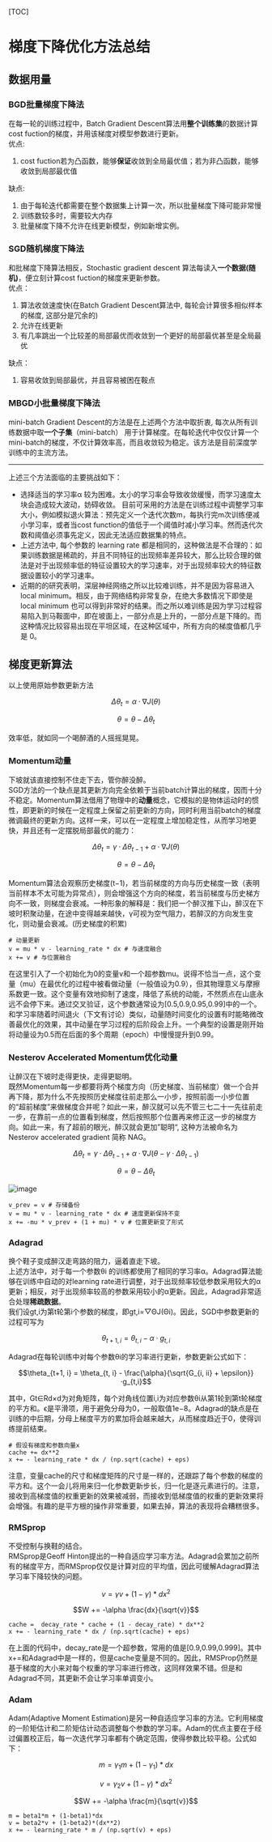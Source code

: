 [TOC]
# 梯度下降优化方法总结
## 数据用量
### BGD批量梯度下降法
在每一轮的训练过程中，Batch Gradient Descent算法用**整个训练集**的数据计算cost fuction的梯度，并用该梯度对模型参数进行更新。   
优点:
1. cost fuction若为凸函数，能够**保证**收敛到全局最优值；若为非凸函数，能够收敛到局部最优值   

缺点:
1. 由于每轮迭代都需要在整个数据集上计算一次，所以批量梯度下降可能非常慢
2. 训练数较多时，需要较大内存
3. 批量梯度下降不允许在线更新模型，例如新增实例。
### SGD随机梯度下降法
和批梯度下降算法相反，Stochastic gradient descent 算法每读入**一个数据(随机)**，便立刻计算cost fuction的梯度来更新参数。   
优点：
1. 算法收敛速度快(在Batch Gradient Descent算法中, 每轮会计算很多相似样本的梯度, 这部分是冗余的)
2. 允许在线更新
3. 有几率跳出一个比较差的局部最优而收敛到一个更好的局部最优甚至是全局最优   

缺点：
1. 容易收敛到局部最优，并且容易被困在鞍点
### MBGD小批量梯度下降法
mini-batch Gradient Descent的方法是在上述两个方法中取折衷, 每次从所有训练数据中取**一个子集**（mini-batch） 用于计算梯度。在每轮迭代中仅仅计算一个mini-batch的梯度，不仅计算效率高，而且收敛较为稳定。该方法是目前深度学训练中的主流方法。

---
上述三个方法面临的主要挑战如下：
- 选择适当的学习率α 较为困难。太小的学习率会导致收敛缓慢，而学习速度太块会造成较大波动，妨碍收敛。
目前可采用的方法是在训练过程中调整学习率大小，例如模拟退火算法：预先定义一个迭代次数m，每执行完m次训练便减小学习率，或者当cost function的值低于一个阈值时减小学习率。然而迭代次数和阈值必须事先定义，因此无法适应数据集的特点。
- 上述方法中, 每个参数的 learning rate 都是相同的，这种做法是不合理的：如果训练数据是稀疏的，并且不同特征的出现频率差异较大，那么比较合理的做法是对于出现频率低的特征设置较大的学习速率，对于出现频率较大的特征数据设置较小的学习速率。
- 近期的的研究表明，深层神经网络之所以比较难训练，并不是因为容易进入local minimum。相反，由于网络结构非常复杂，在绝大多数情况下即使是 local minimum 也可以得到非常好的结果。而之所以难训练是因为学习过程容易陷入到马鞍面中，即在坡面上，一部分点是上升的，一部分点是下降的。而这种情况比较容易出现在平坦区域，在这种区域中，所有方向的梯度值都几乎是 0。
## 梯度更新算法
以上使用原始参数更新方法
```math
\Delta \theta_t = \alpha·\nabla J(\theta)
```
```math
\theta = \theta - \Delta \theta_t
```
效率低，就如同一个喝醉酒的人摇摇晃晃。
### Momentum动量
下坡就该直接控制不住走下去，管你醉没醉。   
SGD方法的一个缺点是其更新方向完全依赖于当前batch计算出的梯度，因而十分不稳定。Momentum算法借用了物理中的**动量**概念，它模拟的是物体运动时的惯性，即更新的时候在一定程度上保留之前更新的方向，同时利用当前batch的梯度微调最终的更新方向。这样一来，可以在一定程度上增加稳定性，从而学习地更快，并且还有一定摆脱局部最优的能力：
```math
\Delta \theta_t = \gamma·\Delta \theta_{t-1} + \alpha·\nabla J(\theta)
```
```math
\theta = \theta - \Delta \theta_t
```
Momentum算法会观察历史梯度(t−1)，若当前梯度的方向与历史梯度一致（表明当前样本不太可能为异常点），则会增强这个方向的梯度，若当前梯度与历史梯方向不一致，则梯度会衰减。一种形象的解释是：我们把一个醉汉推下山，醉汉在下坡时积聚动量，在途中变得越来越快，γ可视为空气阻力，若醉汉的方向发生变化，则动量会衰减。(历史梯度的积累)
```
# 动量更新
v = mu * v - learning_rate * dx # 与速度融合
x += v # 与位置融合
```
在这里引入了一个初始化为0的变量v和一个超参数mu。说得不恰当一点，这个变量（mu）在最优化的过程中被看做动量（一般值设为0.9），但其物理意义与摩擦系数更一致。这个变量有效地抑制了速度，降低了系统的动能，不然质点在山底永远不会停下来。通过交叉验证，这个参数通常设为[0.5,0.9,0.95,0.99]中的一个。和学习率随着时间退火（下文有讨论）类似，动量随时间变化的设置有时能略微改善最优化的效果，其中动量在学习过程的后阶段会上升。一个典型的设置是刚开始将动量设为0.5而在后面的多个周期（epoch）中慢慢提升到0.99。


### Nesterov Accelerated Momentum优化动量
让醉汉在下坡时走得更快，走得更聪明。   
既然Momentum每一步都要将两个梯度方向（历史梯度、当前梯度）做一个合并再下降，那为什么不先按照历史梯度往前走那么一小步，按照前面一小步位置的“超前梯度”来做梯度合并呢？如此一来，醉汉就可以先不管三七二十一先往前走一步，在靠前一点的位置看到梯度，然后按照那个位置再来修正这一步的梯度方向。如此一来，有了超前的眼光，醉汉就会更加”聪明“, 这种方法被命名为Nesterov accelerated gradient 简称 NAG。
```math
\Delta \theta_t = \gamma·\Delta \theta_{t-1} + \alpha·\nabla J(\theta - \gamma·\Delta \theta_{t-1})
```
```math
\theta = \theta - \Delta \theta_t
```
![image](https://img-blog.csdn.net/20170805212728775?watermark/2/text/aHR0cDovL2Jsb2cuY3Nkbi5uZXQvdTAxMDA4OTQ0NA==/font/5a6L5L2T/fontsize/400/fill/I0JBQkFCMA==/dissolve/70/gravity/SouthEast)

```
v_prev = v # 存储备份
v = mu * v - learning_rate * dx # 速度更新保持不变
x += -mu * v_prev + (1 + mu) * v # 位置更新变了形式
```

### Adagrad
换个鞋子变成醉汉走弯路的阻力，逼着直走下坡。   
上述方法中，对于每一个参数θi 的训练都使用了相同的学习率α。Adagrad算法能够在训练中自动的对learning rate进行调整，对于出现频率较低参数采用较大的α更新；相反，对于出现频率较高的参数采用较小的α更新。因此，Adagrad非常适合处理**稀疏数据**。   
我们设gt,i为第t轮第i个参数的梯度，即gt,i=▽ΘJ(Θi)。因此，SGD中参数更新的过程可写为
```math
\theta_{t+1, i} = \theta_{t, i} - \alpha · g_{t,i}
```
Adagrad在每轮训练中对每个参数θi的学习率进行更新，参数更新公式如下：
```math
\theta_{t+1, i} = \theta_{t, i} - \frac{\alpha}{\sqrt{G_{i, ii} + \epsilon}} ·g_{t,i}
```
其中，Gt∈Rd×d为对角矩阵，每个对角线位置i,i为对应参数θi从第1轮到第t轮梯度的平方和。ϵ是平滑项，用于避免分母为0，一般取值1e−8。Adagrad的缺点是在训练的中后期，分母上梯度平方的累加将会越来越大，从而梯度趋近于0，使得训练提前结束。
```
# 假设有梯度和参数向量x
cache += dx**2
x += - learning_rate * dx / (np.sqrt(cache) + eps)
```
注意，变量cache的尺寸和梯度矩阵的尺寸是一样的，还跟踪了每个参数的梯度的平方和。这个一会儿将用来归一化参数更新步长，归一化是逐元素进行的。注意，接收到高梯度值的权重更新的效果被减弱，而接收到低梯度值的权重的更新效果将会增强。有趣的是平方根的操作非常重要，如果去掉，算法的表现将会糟糕很多。
### RMSprop
不受控制与换鞋的结合。   
RMSprop是Geoff Hinton提出的一种自适应学习率方法。Adagrad会累加之前所有的梯度平方，而RMSprop仅仅是计算对应的平均值，因此可缓解Adagrad算法学习率下降较快的问题。
```math
v = \gamma v+(1-\gamma)*dx^2
```
```math
W += -\alpha \frac{dx}{\sqrt{v}}
```
```
cache =  decay_rate * cache + (1 - decay_rate) * dx**2
x += - learning_rate * dx / (np.sqrt(cache) + eps)
```
在上面的代码中，decay_rate是一个超参数，常用的值是[0.9,0.99,0.999]。其中x+=和Adagrad中是一样的，但是cache变量是不同的。因此，RMSProp仍然是基于梯度的大小来对每个权重的学习率进行修改，这同样效果不错。但是和Adagrad不同，其更新不会让学习率单调变小。
### Adam
Adam(Adaptive Moment Estimation)是另一种自适应学习率的方法。它利用梯度的一阶矩估计和二阶矩估计动态调整每个参数的学习率。Adam的优点主要在于经过偏置校正后，每一次迭代学习率都有个确定范围，使得参数比较平稳。公式如下： 
```math
m = \gamma_1 m + (1-\gamma_1)*dx
```
 ```math
v = \gamma_2 v+(1-\gamma)*dx^2
```
```math
W += -\alpha \frac{m}{\sqrt{v}}
```

```
m = beta1*m + (1-beta1)*dx
v = beta2*v + (1-beta2)*(dx**2)
x += - learning_rate * m / (np.sqrt(v) + eps)
```
